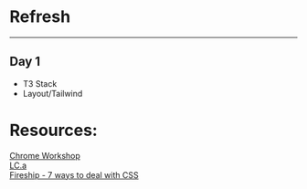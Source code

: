 # Refresh
--------------

## Day 1
- T3 Stack
- Layout/Tailwind








# Resources:
[Chrome Workshop](https://www.youtube.com/watch?v=yMEjLBKyvEg)  
[LC.a](https://www.youtube.com/watch?v=dMK_3lH1YPo)  
[Fireship - 7 ways to deal with CSS](https://www.youtube.com/watch?v=ouncVBiye_M)  
